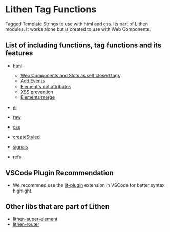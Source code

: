 # Lithen Tag Functions

Tagged Template Strings to use with html and css.
Its part of Lithen modules. It works alone but is created to use with Web Components.

## List of including functions, tag functions and its features

- [html](./docs/html.md)
  - [Web Components and Slots as self closed tags](./docs/html.md#web-components-and-slots-as-self-closed-tags)
  - [Add Events](./docs/html.md#add-events)
  - [Element's dot attributes](./docs/html.md#elements-dot-attributes)
  - [XSS prevention](./docs/html.md#xss-prevention)
  - [Elements merge](./docs/html.md#elements-merge)
- [el](./docs/el.md)
- [raw](./docs/raw.md)
- [css](./docs/css.md)

- [createStyled](./docs/create-styled.md)
- [signals](./docs/signals.md)
- [refs](./docs/element-ref.md)

## VSCode Plugin Recommendation
- We recommned use the [lit-plugin](https://marketplace.visualstudio.com/items?itemName=runem.lit-plugin) extension in VSCode for better syntax highlight.

## Other libs that are part of Lithen
- [lithen-super-element](https://www.npmjs.com/package/lithen-super-element)
- [lithen-router](https://www.npmjs.com/package/lithen-router)

